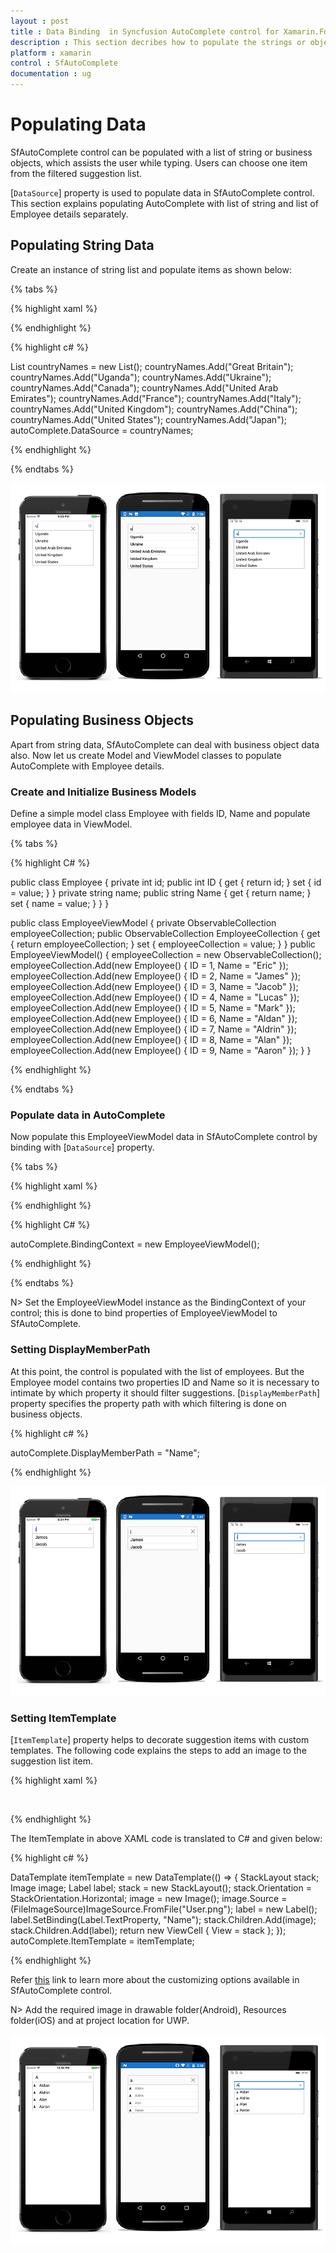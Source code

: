 ```yaml
---
layout : post
title : Data Binding  in Syncfusion AutoComplete control for Xamarin.Forms
description : This section decribes how to populate the strings or objects in the autocomplete for the filtering suggestion list. 
platform : xamarin
control : SfAutoComplete
documentation : ug
---
```


# Populating Data

SfAutoComplete control can be populated with a list of string or business objects, which assists the user while typing. Users can choose one item from the filtered suggestion list.

[`DataSource`] property is used to populate data in SfAutoComplete control. This section explains populating AutoComplete with list of string and list of Employee details separately.

## Populating String Data

Create an instance of string list and populate items as shown below: 

{% tabs %}

{% highlight xaml %}

<StackLayout VerticalOptions="Start" HorizontalOptions="Start" Padding="30">
	<autocomplete:SfAutoComplete HeightRequest="40" x:Name="autoComplete" />
</StackLayout>
	
{% endhighlight %}

{% highlight c# %}

List<String> countryNames = new List<String>();
countryNames.Add("Great Britain");
countryNames.Add("Uganda");
countryNames.Add("Ukraine");
countryNames.Add("Canada");
countryNames.Add("United Arab Emirates");
countryNames.Add("France");
countryNames.Add("Italy");
countryNames.Add("United Kingdom");
countryNames.Add("China");
countryNames.Add("United States");
countryNames.Add("Japan");
autoComplete.DataSource = countryNames;

{% endhighlight %}

{% endtabs %}

![](images/Populating-Data/populating-data-string.png)

## Populating Business Objects

Apart from string data, SfAutoComplete can deal with business object data also. Now let us create Model and ViewModel classes to populate AutoComplete with Employee details.

### Create and Initialize Business Models 

Define a simple model class Employee with fields ID, Name and populate employee data in ViewModel.

{% tabs %}

{% highlight C# %}

public class Employee
{
private int id;
public int ID
{
	get { return id; }
	set { id = value; }
}
private string name;
public string Name
{
	get { return name; }
	set { name = value; }
}
}

public class EmployeeViewModel
{
private ObservableCollection<Employee> employeeCollection;
public ObservableCollection<Employee> EmployeeCollection
{
	get { return employeeCollection; }
	set { employeeCollection = value; }
}
public EmployeeViewModel()
{
	employeeCollection = new ObservableCollection<Employee>();
	employeeCollection.Add(new Employee() { ID = 1, Name = "Eric" });
	employeeCollection.Add(new Employee() { ID = 2, Name = "James" });
	employeeCollection.Add(new Employee() { ID = 3, Name = "Jacob" });
	employeeCollection.Add(new Employee() { ID = 4, Name = "Lucas" });
	employeeCollection.Add(new Employee() { ID = 5, Name = "Mark" });
	employeeCollection.Add(new Employee() { ID = 6, Name = "Aldan" });
	employeeCollection.Add(new Employee() { ID = 7, Name = "Aldrin" });
	employeeCollection.Add(new Employee() { ID = 8, Name = "Alan" });
	employeeCollection.Add(new Employee() { ID = 9, Name = "Aaron" });
}
}

{% endhighlight %}

{% endtabs %}

### Populate data in AutoComplete

Now populate this EmployeeViewModel data in SfAutoComplete control by binding with [`DataSource`] property. 

{% tabs %}

{% highlight xaml %}

<StackLayout VerticalOptions="Start" HorizontalOptions="Start" Padding="30">
	<autocomplete:SfAutoComplete HeightRequest="40" x:Name="autoComplete" DataSource="{Binding EmployeeCollection}"/>
</StackLayout> 

{% endhighlight %}

{% highlight C# %}

autoComplete.BindingContext = new EmployeeViewModel();

{% endhighlight %}

{% endtabs %}

N> Set the EmployeeViewModel instance as the BindingContext of your control; this is done to bind properties of EmployeeViewModel to SfAutoComplete.

### Setting DisplayMemberPath

At this point, the control is populated with the list of employees. But the Employee model contains two properties ID and Name so it is necessary to intimate by which property it should filter suggestions. [`DisplayMemberPath`] property specifies the property path with which filtering is done on business objects.

{% highlight c# %}
	
autoComplete.DisplayMemberPath = "Name";
	
{% endhighlight %}

![](images/Populating-Data/populating-data-business-object.png)

### Setting ItemTemplate

[`ItemTemplate`] property helps to decorate suggestion items with custom templates. The following code explains the steps to add an image to the suggestion list item.

{% highlight xaml %}

<StackLayout VerticalOptions="Start" HorizontalOptions="Start" Padding="30">
	<autocomplete:SfAutoComplete HeightRequest="40" x:Name="autoComplete" DisplayMemberPath="Name" DataSource="{Binding EmployeeCollection}">
	<autocomplete:SfAutoComplete.ItemTemplate>
		<DataTemplate>
			<StackLayout Orientation="Horizontal">
				<Image Source="User.png" WidthRequest="12"/>
				<Label Text="{Binding Name}" />
			</StackLayout>
		</DataTemplate>
	</autocomplete:SfAutoComplete.ItemTemplate>
	</autocomplete:SfAutoComplete>
</StackLayout>

{% endhighlight %}

The ItemTemplate in above XAML code is translated to C# and given below:

{% highlight c# %}

DataTemplate itemTemplate = new DataTemplate(() =>
{
StackLayout stack;
Image image;
Label label;
stack = new StackLayout();
stack.Orientation = StackOrientation.Horizontal;
image = new Image();
image.Source = (FileImageSource)ImageSource.FromFile("User.png");
label = new Label();
label.SetBinding(Label.TextProperty, "Name");
stack.Children.Add(image);
stack.Children.Add(label);
return new ViewCell { View = stack };
});
autoComplete.ItemTemplate = itemTemplate;

{% endhighlight %}

Refer [this](https://help.syncfusion.com/xamarin/sfautocomplete/customizing-autocomplete) link to learn more about the customizing options available in SfAutoComplete control.

N> Add the required image in drawable folder(Android), Resources folder(iOS) and at project location for UWP.

![](images/Populating-Data/item-template.png)